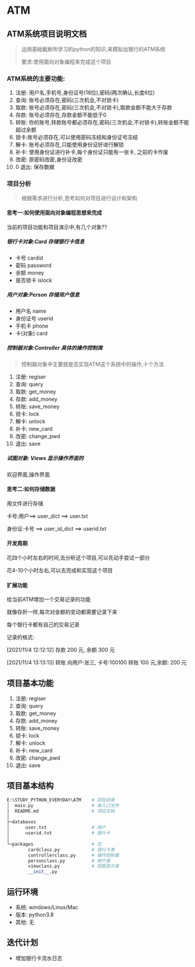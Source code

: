 # ATM



## ATM系统项目说明文档

> 运用基础截断所学习的python的知识,来模拟出银行的ATM系统
>
> 要求:使用面向对象编程来完成这个项目

### ATM系统的主要功能:

1. 注册: 用户名,手机号,身份证号(18位),密码(两次确认,长度6位)
2. 查询: 账号必须存在,密码(三次机会,不对锁卡)
3. 取款: 账号必须存在,密码(三次机会,不对锁卡),取款金额不能大于存款
4. 存款: 账号必须存在,存款金额不能低于0
5. 转账: 你的账号,转款账号都必须存在,密码(三次机会,不对锁卡),转账金额不能超过余额
6. 锁卡:账号必须存在,可以使用密码冻结和身份证号冻结
7. 解卡: 账号必须存在,只能使用身份证好进行解锁
8. 补卡: 使用身份证进行补卡,每个身份证只能有一张卡, 之前的卡作废
9. 改密: 原密码改密,身份证改密
10.  0 退出: 保存数据

### 项目分析

> 根据需求进行分析,思考如何对项目进行设计和架构

#### 思考一:如何使用面向对象编程思想来完成

当前的项目功能和项目演示中,有几个对象??

##### 银行卡对象:Card 存储银行卡信息

- 卡号 		cardid
- 密码         password
- 余额         money
- 是否锁卡  islock

##### 用户对象:Person 存储用户信息

- 用户名	  name
- 身份证号  userid
- 手机卡      phone
- 卡(对象)    card

##### 控制器对象:Controller 具体的操作控制类

> 控制器对象中主要就是去实现ATM这个系统中的操作,十个方法

1. 注册: regiser
2. 查询: query
3. 取款: get_money
4. 存款: add_money
5. 转账: save_money
6. 锁卡: lock
7. 解卡:  unlock
8. 补卡: new_card
9. 改密: change_pwd
10. 退出:  save

##### 试图对象: Views 显示操作界面的

欢迎界面,操作界面

#### 思考二:如何存储数据

用文件进行存储

卡号:用户==> user_dict ==> user.txt

身份证:卡号 ==> user_id_dict ==> userid.txt

#### 开发周期

花四个小时左右的时间,去分析这个项目,可以先动手尝试一部分

花4-10个小时左右,可以去完成和实现这个项目

#### 扩展功能

给当前ATM增加一个交易记录的功能

就像存折一样,每次对金额的变动都需要记录下来

每个银行卡都有自己的交易记录

记录的格式:

[2021/11/4 12:12:12] 存款 200 元, 余额 300 元

[2021/11/4 13:13:13] 转账 向用户:张三, 卡号:100100 转账 100 元,余额: 200 元

## 项目基本功能

1. 注册: regiser
2. 查询: query
3. 取款: get_money
4. 存款: add_money
5. 转账: save_money
6. 锁卡: lock
7. 解卡:  unlock
8. 补卡: new_card
9. 改密: change_pwd
10. 退出:  save

## 项目基本结构

```python
E:\STUDY_PYTHON_EVERYDAY\ATM  	# 项目目录
│  main.py						# 单入口文件
│  README.md					# 项目文档
│
├─databases
│      user.txt					# 用户
│      userid.txt				# 银行卡
│
└─packages						# 包
        cardclass.py			# 银行卡类
        controllerclass.py 		# 操作控制类
        personclass.py			# 用户类
        viewclass.py			# 视图显示类
        __init__.py
```

## 运行环境

- 系统: windows/Linux/Mac
- 版本: python3.8
- 其他: 无

## 迭代计划

- 增加银行卡流水日志